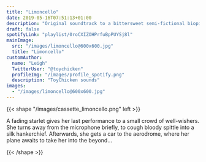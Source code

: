 ```yaml
---
title: "Limoncello"
date: 2019-05-16T07:51:13+01:00
description: "Original soundtrack to a bittersweet semi-fictional biopic of June Swalk. A road-movie exploration of stardom and madness."
draft: false
spotifyLink: "playlist/0roCXIZOHPrfuBpPUYSj8l"
mainImage:
  src: "/images/limoncello@600x600.jpg"
  title: "Limoncello"
customAuthor:
  name: "Leigh"
  TwitterUser: "@toychicken"
  profileImg: "/images/profile_spotify.png"
  description: "ToyChicken sounds"
images:
  - "/images/limoncello@600x600.jpg"
---
```


{{< shape "/images/cassette_limoncello.png" left >}}

A fading starlet gives her last performance to a small crowd of well-wishers. She turns away from the microphone briefly, to cough bloody spittle into a silk hankerchief. Afterwards, she gets a car to the aerodrome, where her plane awaits to take her into the beyond...

{{< /shape >}}